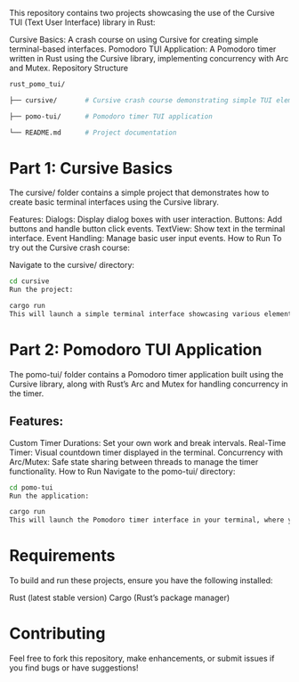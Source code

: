This repository contains two projects showcasing the use of the Cursive TUI (Text User Interface) library in Rust:

Cursive Basics: A crash course on using Cursive for creating simple terminal-based interfaces.
Pomodoro TUI Application: A Pomodoro timer written in Rust using the Cursive library, implementing concurrency with Arc and Mutex.
Repository Structure
```bash
rust_pomo_tui/

├── cursive/       # Cursive crash course demonstrating simple TUI elements

├── pomo-tui/      # Pomodoro timer TUI application

└── README.md      # Project documentation
```

# Part 1: Cursive Basics
The cursive/ folder contains a simple project that demonstrates how to create basic terminal interfaces using the Cursive library.

Features:
Dialogs: Display dialog boxes with user interaction.
Buttons: Add buttons and handle button click events.
TextView: Show text in the terminal interface.
Event Handling: Manage basic user input events.
How to Run
To try out the Cursive crash course:

Navigate to the cursive/ directory:

```bash
cd cursive
Run the project:
```

```bash
cargo run
This will launch a simple terminal interface showcasing various elements like dialogs, buttons, and text views.
```

# Part 2: Pomodoro TUI Application

The pomo-tui/ folder contains a Pomodoro timer application built using the Cursive library, along with Rust’s Arc and Mutex for handling concurrency in the timer.

## Features:
Custom Timer Durations: Set your own work and break intervals.
Real-Time Timer: Visual countdown timer displayed in the terminal.
Concurrency with Arc/Mutex: Safe state sharing between threads to manage the timer functionality.
How to Run
Navigate to the pomo-tui/ directory:

```bash
cd pomo-tui
Run the application:
```

```bash
cargo run
This will launch the Pomodoro timer interface in your terminal, where you can start your sessions and track your progress.
```

# Requirements
To build and run these projects, ensure you have the following installed:

Rust (latest stable version)
Cargo (Rust’s package manager)

# Contributing
Feel free to fork this repository, make enhancements, or submit issues if you find bugs or have suggestions!

